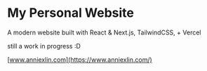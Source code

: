 # My Personal Website

A modern website built with React & Next.js, TailwindCSS, + Vercel

still a work in progress :D


[www.anniexlin.com](https://www.anniexlin.com/)

